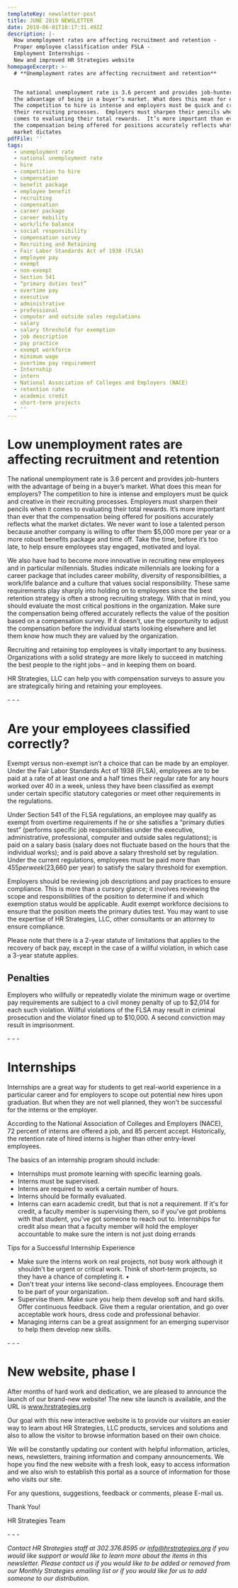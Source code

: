 ```yaml
---
templateKey: newsletter-post
title: JUNE 2019 NEWSLETTER
date: 2019-06-01T10:17:31.492Z
description: |-
  How unemployment rates are affecting recruitment and retention -
  Proper employee classification under FSLA -
  Employment Internships -
  New and improved HR Strategies website
homepageExcerpt: >-
  # **Unemployment rates are affecting recruitment and retention**


  The national unemployment rate is 3.6 percent and provides job-hunters with
  the advantage of being in a buyer’s market. What does this mean for employers?
  The competition to hire is intense and employers must be quick and creative in
  their recruiting processes.  Employers must sharpen their pencils when it
  comes to evaluating their total rewards.  It’s more important than ever that
  the compensation being offered for positions accurately reflects what the
  market dictates
pdfFile: ''
tags:
  - unemployment rate
  - national unemployment rate
  - hire
  - competition to hire
  - compensation
  - benefit package
  - employee benefit
  - recruiting
  - compensation
  - career package
  - career mobility
  - work/life balance
  - social responsibility
  - compensation survey
  - Recruiting and Retaining
  - Fair Labor Standards Act of 1938 (FLSA)
  - employee pay
  - exempt
  - non-exempt
  - Section 541
  - “primary duties test”
  - overtime pay
  - executive
  - administrative
  - professional
  - computer and outside sales regulations
  - salary
  - salary threshold for exemption
  - job description
  - pay practice
  - exempt workforce
  - minimum wage
  - overtime pay requirement
  - Internship
  - intern
  - National Association of Colleges and Employers (NACE)
  - retention rate
  - academic credit
  - short-term projects
  - ''
---
```

# Low unemployment rates are affecting recruitment and retention

The national unemployment rate is 3.6 percent and provides job-hunters with the advantage of being in a buyer’s market. What does this mean for employers?  The competition to hire is intense and employers must be quick and creative in their recruiting processes.  Employers must sharpen their pencils when it comes to evaluating their total rewards.  It’s more important than ever that the compensation being offered for positions accurately reflects what the market dictates.  We never want to lose a talented person because another company is willing to offer them $5,000 more per year or a more robust benefits package and time off.  Take the time, before it’s too late, to help ensure employees stay engaged, motivated and loyal.

We also have had to become more innovative in recruiting new employees and in particular millennials. Studies indicate millennials are looking for a career package that includes career mobility, diversity of responsibilities, a work/life balance and a culture that values social responsibility. These same requirements play sharply into holding on to employees since the best retention strategy is often a strong recruiting strategy. With that in mind, you should evaluate the most critical positions in the organization.  Make sure the compensation being offered accurately reflects the value of the position based on a compensation survey.  If it doesn’t, use the opportunity to adjust the compensation before the individual starts looking elsewhere and let them know how much they are valued by the organization.

Recruiting and retaining top employees is vitally important to any business. Organizations with a solid strategy are more likely to succeed in matching the best people to the right jobs – and in keeping them on board.  

HR Strategies, LLC can help you with compensation surveys to assure you are strategically hiring and retaining your employees.

\- - -

# Are your employees classified correctly?

Exempt versus non-exempt isn’t a choice that can be made by an employer.  Under the Fair Labor Standards Act of 1938 (FLSA), employees are to be paid at a rate of at least one and a half times their regular rate for any hours worked over 40 in a week, unless they have been classified as exempt under certain specific statutory categories or meet other requirements in the regulations.

Under Section 541 of the FLSA regulations, an employee may qualify as exempt from overtime requirements if he or she satisfies a “primary duties test” (performs specific job responsibilities under the executive, administrative, professional, computer and outside sales regulations); is paid on a salary basis (salary does not fluctuate based on the hours that the individual works); and is paid above a salary threshold set by regulation. Under the current regulations, employees must be paid more than $455 per week ($23,660 per year) to satisfy the salary threshold for exemption.

Employers should be reviewing job descriptions and pay practices to ensure compliance.  This is more than a cursory glance; it involves reviewing the scope and responsibilities of the position to determine if and which exemption status would be applicable.  Audit exempt workforce decisions to ensure that the position meets the primary duties test. You may want to use the expertise of HR Strategies, LLC, other consultants or an attorney to ensure compliance.  

Please note that there is a 2-year statute of limitations that applies to the recovery of back pay, except in the case of a willful violation, in which case a 3-year statute applies.

## Penalties

Employers who willfully or repeatedly violate the minimum wage or overtime pay requirements are subject to a civil money penalty of up to $2,014 for each such violation.
Willful violations of the FLSA may result in criminal prosecution and the violator fined up to $10,000. A second conviction may result in imprisonment.

\- - -

# Internships

Internships are a great way for students to get real-world experience in a particular career and for employers to scope out potential new hires upon graduation. But when they are not well planned, they won't be successful for the interns or the employer.

According to the National Association of Colleges and Employers (NACE), 72 percent of interns are offered a job, and 85 percent accept. Historically, the retention rate of hired interns is higher than other entry-level employees.


The basics of an internship program should include:

* Internships must promote learning with specific learning goals.
* Interns must be supervised.
* Interns are required to work a certain number of hours.
* Interns should be formally evaluated.
* Interns can earn academic credit, but that is not a requirement. If it's for credit, a faculty member is supervising them, so if you've got problems with that student, you've got someone to reach out to.  Internships for credit also mean that a faculty member will hold the employer accountable to make sure the intern is not just doing errands

Tips for a Successful Internship Experience

* Make sure the interns work on real projects, not busy work although it shouldn't be urgent or critical work. Think of short-term projects, so they have a chance of completing it.
•
* Don't treat your interns like second-class employees. Encourage them to be part of your organization.
* Supervise them. Make sure you help them develop soft and hard skills. Offer continuous feedback. Give them a regular orientation, and go over acceptable work hours, dress code and professional behavior.
* Managing interns can be a great assignment for an emerging supervisor to help them develop new skills.

\- - -

# New website, phase I

After months of hard work and dedication, we are pleased to announce the launch of our brand-new website! The new site launch is available, and the URL is www.hrstrategies.org

Our goal with this new interactive website is to provide our visitors an easier way to learn about HR Strategies, LLC products, services and solutions and also to allow the visitor to browse information based on their own choice.

We will be constantly updating our content with helpful information, articles, news, newsletters, training information and company announcements.
We hope you find the new website with a fresh look, easy to access information and we also wish to establish this portal as a source of information for those who visits our site.

For any questions, suggestions, feedback or comments, please E-mail us.

Thank You!

HR Strategies Team

\- - -



_Contact HR Strategies staff at 302.376.8595 or i_[_nfo@hrstrategies.org_](www.info@hrstrategies.org) _if you would like support or would like to learn more about the items in this newsletter. Please contact us if you would like to be added or removed from our Monthly Strategies emailing list or if you would like for us to add someone to our distribution._
